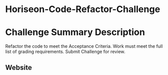# Horiseon-Code-Refactor-Challenge



# Challenge Summary Description
Refactor the code to meet the Acceptance Criteria. Work must meet the full list of grading requirements. Submit Challenge for review.

## Website
